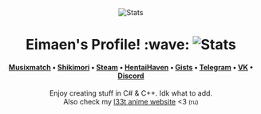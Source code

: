 <div align="center"><img src="https://github-profile-summary-cards.vercel.app/api/cards/profile-details?username=Eimaen&theme=github" alt="Stats"></div>
<h1 align="center">Eimaen's Profile! :wave: <img src="https://komarev.com/ghpvc/?username=Eimaen&label=Visitors&color=blueviolet" alt="Stats"></h1>
<h4 align="center"> <a href="https://www.musixmatch.com/profile/3vUCAAcbYQFeAAetm3M11eet3SsmVMv5fTNZI9ISx7Ciks_s45mz2z5Xzwnu2Y5z8Unq7fJxTVBrMor087N93dcLwFutVMEjagYYo1QVgTylekBylHBSJ_jzrYXfOOL24rw0gXKBCvrxGXYwhnzdkD5eWJU">Musixmatch</a> • <a href="https://shikimori.one/Eimaen">Shikimori</a> • <a href="https://steamcommunity.com/id/eimaen/">Steam</a> • <a href="https://www.youtube.com/watch?v=dQw4w9WgXcQ">HentaiHaven</a> • <a href="https://gist.github.com/Eimaen">Gists</a> • <a href="https://t.me/eimaen">Telegram</a> • <a href="https://vk.com/voidinc">VK</a> • <a href="https://github.com/Eimaen/Eimaen/blob/main/DISCORD.md">Discord</a> </h4>
<div align="center"><a align="center">Enjoy creating stuff in C# & C++. Idk what to add.</a><br><a align="center">Also check my <a href="https://4n1m3.tk/">l33t anime website</a> <3 <small>(ru)</small></a></div>
